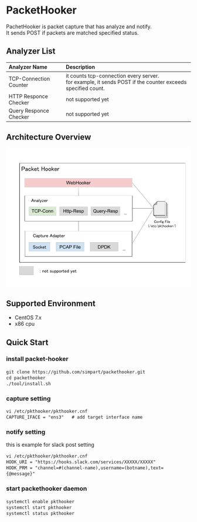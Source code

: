 # PacketHooker
PachetHooker is packet capture that has analyze and notify.<br>
It sends POST if packets are matched specified status.

## Analyzer List

|Analyzer Name| Description |
|:------------|:------------|
|TCP-Connection Counter| it counts tcp-connection every server.<br>for example, it sends POST if the counter exceeds specified count.|
|HTTP Responce Checker | not supported yet   |
|Query Responce Checker | not supported yet  |

## Architecture Overview
![arch](https://raw.githubusercontent.com/simpart/packethooker/img/img/architecture.png)

## Supported Environment
- CentOS 7.x
- x86 cpu

## Quick Start
### install packet-hooker
```
git clone https://github.com/simpart/packethooker.git
cd packethooker
./tool/install.sh
```

### capture setting
```
vi /etc/pkthooker/pkthooker.cnf
CAPTURE_IFACE = "ens3"   # add target interface name
```

### notify setting
this is example for slack post setting
```
vi /etc/pkthooker/pkthooker.cnf
HOOK_URI = "https://hooks.slack.com/services/XXXXX/XXXXX"
HOOK_PRM = "channel=#(channel-name),username=(botname),text={@message}"
```

### start packethooker daemon
```
systemctl enable pkthooker
systemctl start pkthooker
systemctl status pkthooker
```

